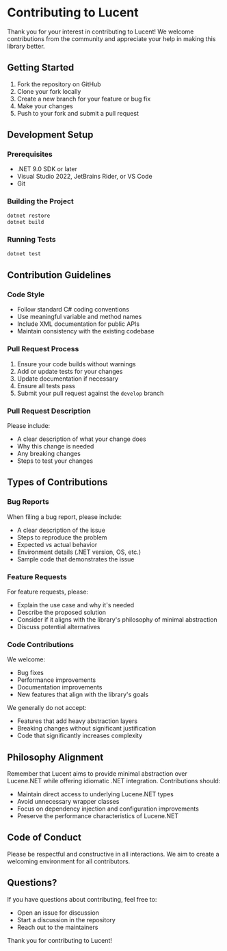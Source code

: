 # Contributing to Lucent

Thank you for your interest in contributing to Lucent! We welcome contributions from the community and appreciate your help in making this library better.

## Getting Started

1. Fork the repository on GitHub
2. Clone your fork locally
3. Create a new branch for your feature or bug fix
4. Make your changes
5. Push to your fork and submit a pull request

## Development Setup

### Prerequisites

- .NET 9.0 SDK or later
- Visual Studio 2022, JetBrains Rider, or VS Code
- Git

### Building the Project

```bash
dotnet restore
dotnet build
```

### Running Tests

```bash
dotnet test
```

## Contribution Guidelines

### Code Style

- Follow standard C# coding conventions
- Use meaningful variable and method names
- Include XML documentation for public APIs
- Maintain consistency with the existing codebase

### Pull Request Process

1. Ensure your code builds without warnings
2. Add or update tests for your changes
3. Update documentation if necessary
4. Ensure all tests pass
5. Submit your pull request against the `develop` branch

### Pull Request Description

Please include:
- A clear description of what your change does
- Why this change is needed
- Any breaking changes
- Steps to test your changes

## Types of Contributions

### Bug Reports

When filing a bug report, please include:
- A clear description of the issue
- Steps to reproduce the problem
- Expected vs actual behavior
- Environment details (.NET version, OS, etc.)
- Sample code that demonstrates the issue

### Feature Requests

For feature requests, please:
- Explain the use case and why it's needed
- Describe the proposed solution
- Consider if it aligns with the library's philosophy of minimal abstraction
- Discuss potential alternatives

### Code Contributions

We welcome:
- Bug fixes
- Performance improvements
- Documentation improvements
- New features that align with the library's goals

We generally do not accept:
- Features that add heavy abstraction layers
- Breaking changes without significant justification
- Code that significantly increases complexity

## Philosophy Alignment

Remember that Lucent aims to provide minimal abstraction over Lucene.NET while offering idiomatic .NET integration. Contributions should:
- Maintain direct access to underlying Lucene.NET types
- Avoid unnecessary wrapper classes
- Focus on dependency injection and configuration improvements
- Preserve the performance characteristics of Lucene.NET

## Code of Conduct

Please be respectful and constructive in all interactions. We aim to create a welcoming environment for all contributors.

## Questions?

If you have questions about contributing, feel free to:
- Open an issue for discussion
- Start a discussion in the repository
- Reach out to the maintainers

Thank you for contributing to Lucent!